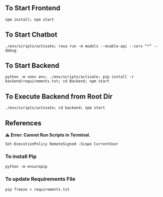 ## To Start Frontend

```terminal
npm install; npm start
```
## To Start Chatbot

```terminal
./env/scripts/activate; rasa run -m models --enable-api --cors “*” --debug
```
## To Start Backend

```terminal
python -m venv env; ./env/scripts/activate; pip install -r backend/requirements.txt; cd Backend; npm start
```
## To Execute Backend from Root Dir
```terminal
./env/scripts/activate; cd backend; npm start
```

## References
**⚠ Error: Cannot Run Scripts in Terminal.**

```terminal
Set-ExecutionPolicy RemoteSigned -Scope CurrentUser
```
### To install Pip
```terminal
python -m ensurepip
```
### To update Requirements File
```terminal
pip freeze > requirements.txt
```